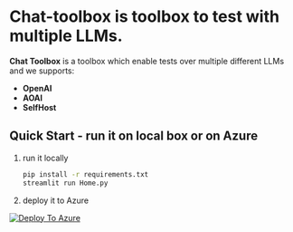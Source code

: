 # Chat-toolbox is toolbox to test with multiple LLMs.

**Chat Toolbox** is a toolbox which enable tests over multiple different LLMs and we supports:

- **OpenAI**
- **AOAI**
- **SelfHost**

## Quick Start - run it on local box or on Azure

1. run it locally

    ```bash
    pip install -r requirements.txt
    streamlit run Home.py
    ```
2. deploy it to Azure

[![Deploy To Azure](https://aka.ms/deploytoazurebutton)](https://portal.azure.com/#create/Microsoft.Template/uri/https%3A%2F%2Fraw.githubusercontent.com%2Fanneqzou%2Feducation-chat%2Fmain%2Fazuredeploy.json)